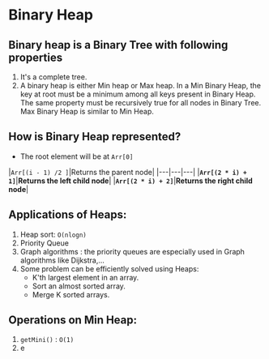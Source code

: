 # Binary Heap
## Binary heap is a Binary Tree with following properties
1. It's a complete tree.
2. A binary heap is either Min heap or Max heap. In a Min Binary Heap, the key at root must be a minimum among all keys present in Binary Heap. The same property must be recursively true for all nodes in Binary Tree. Max Binary Heap is similar to Min Heap.
## How is Binary Heap represented?
- The root element will be at `Arr[0]`

|`Arr[(i - 1) /2 ]`|Returns the parent node|
|---|---|---|
|**`Arr[(2 * i) + 1]`**|**Returns the left child node**|
|**`Arr[(2 * i) + 2]`**|**Returns the right child node**|
## Applications of Heaps:
1. Heap sort: `O(nlogn)`
2. Priority Queue
3. Graph algorithms : the priority queues are especially used in Graph algorithms like Dijkstra,...
4. Some problem can be efficiently solved using Heaps:
	- K'th largest element in an array.
	- Sort an almost sorted array.
	- Merge K sorted arrays.
## Operations on Min Heap:
1. `getMini()` : `O(1)`
2. e 
<!--stackedit_data:
eyJoaXN0b3J5IjpbLTk5NTg3NDAwOCw0MDk4MTQ2NDJdfQ==
-->